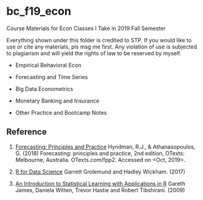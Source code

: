 # bc_f19_econ
Course Materials for Econ Classes I Take in 2019 Fall Semester 


Everything shown under this folder is credited to STP. If you would like to use or cite any materials, pls msg me first. Any violation of use is subjected to plagiarism and will yield the rights of law to be reserved by myself. 


- Empirical Behavioral Econ 
- Forecasting and Time Series 
- Big Data Econometrics 
- Monetary Banking and Insurance 

- Other Practice and Bootcamp Notes 



## Reference 
1. [Forecasting: Principles and Practice](https://otexts.com/fpp2/) 
Hyndman, R.J., & Athanasopoulos, G. (2018) Forecasting: principles and practice, 2nd edition, OTexts: Melbourne, Australia. OTexts.com/fpp2. Accessed on <Oct, 2019>. 

2. [R for Data Science](https://r4ds.had.co.nz/)
Garrett Grolemund and Hadley Wickham. (2017) 

3. [An Introduction to Statistical Learning with Applications in R](http://faculty.marshall.usc.edu/gareth-james/ISL/index.html) 
Gareth James, Daniela Witten, Trevor Hastie and Robert Tibshirani. (2009) 
